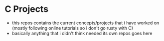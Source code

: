 # C Projects

* this repos contains the current concepts/projects that i have worked on (mostly following online tutorials so i don't go rusty with C)
* basically anything that i didn't think needed its own repos goes here
